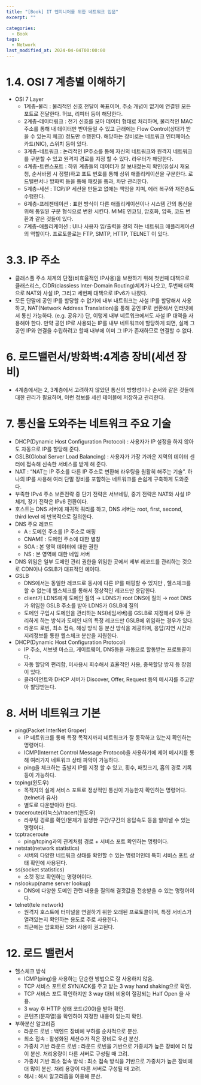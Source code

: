```yaml
---
title: "[Book] IT 엔지니어를 위한 네트워크 입문"
excerpt: ""

categories:
  - Book
tags:
  - Network
last_modified_at: 2024-04-04T00:00:00
---
```



# 1.4. OSI 7 계층별 이해하기

- OSI 7 Layer
    - 1계층-물리 : 물리적인 신호 전달이 목표이며, 주소 개념이 없기에 연결된 모든 포트로 전달한다. 허브, 리피터 등이 해당한다.
    - 2계층-데이터링크 : 전기 신호를 모아 데이터 형태로 처리하며, 물리적인 MAC 주소를 통해 내 데이터만 받아들일 수 있고 근래에는 Flow Control(상대가 받을 수 있는지 체크) 정도만 수행한다. 해당하는 장비로는 네트워크 인터페이스 카드(NIC), 스위치 등이 있다.
    - 3계층-네트워크 : 논리적인 IP주소를 통해 자신의 네트워크와 원격지 네트워크를 구분할 수 있고 원격지 경로를 지정 할 수 있다. 라우터가 해당한다.
    - 4계층-트랜스포트 : 하위 계층들의 데이터가 잘 보내졌는지 확인(유실시 재요청, 순서바뀜 시 정렬)하고 포트 번호를 통해 상위 애플리케이션을 구분한다. 로드밸런서나 방화벽 등을 통해 패킷을 통과, 차단 관리한다.
    - 5계층-세션 : TCP/IP 세션을 만들고 없애는 책임을 지며, 에러 복구와 재전송도 수행한다.
    - 6계층-프레젠테이션 : 표현 방식이 다른 애플리케이션이나 시스템 간의 통신을 위해 통일된 구문 형식으로 변환 시킨다. MIME 인코딩, 암호화, 압축, 코드 변환과 같은 것들이 있다.
    - 7계층-애플리케이션 : UI나 사용자 입/출력을 정의 하는 네트워크 애플리케이션의 역할이다. 프로토콜로는 FTP, SMTP, HTTP, TELNET 이 있다.
    

# 3.3. IP 주소

- 클래스풀 주소 체계의 단점(비효율적인 IP사용)을 보완하기 위해 첫번째 대책으로 클래스리스, CIDR(classiess Inter-Domain Routing)체계가 나오고, 두번째 대책으로 NAT와 사설 IP, 그리고 세번째 대책으로 IPv6가 나왔다.
- 모든 단말에 공인 IP를 할당할 수 없기에 내부 내트워크는 사설 IP를 할당해서 사용하고, NAT(Network Address Translation)을 통해 공인 IP로 변환해서 인터넷에서 통신 가능하다. (e.g. 공유기) 단, 이렇게 내부 네트워크에서도 사설 IP 대역을 사용해야 한다. 만약 공인 IP로 사용되는 IP를 내부 네트워크에 할당하게 되면, 실제 그 공인 IP와 연결을 수립하려고 할때 내부에 이미 그 IP가 존재하므로 연결할 수 없다.

# 6. 로드밸런서/방화벽:4계층 장비(세션 장비)

- 4계층에서는 2, 3계층에서 고려하지 않았던 통신의 방향성이나 순서와 같은 것들에 대한 관리가 필요하며, 이런 정보를 세션 테이블에 저장하고 관리한다.

# 7. 통신을 도와주는 네트워크 주요 기술

- DHCP(Dynamic Host Configuration Protocol) : 사용자가 IP 설정을 하지 않아도 자동으로 IP를 할당해 준다.
- GSLB(Global Server Load Balancing) : 사용자가 가장 가까운 지역의 데이터 센터에 접속해 신속한 서비스를 받게 해 준다.
- NAT : “NAT는 IP 주소를 다른 IP 주소로 변환해 라우팅을 원활히 해주는 기술”. 하나의 IP를 사용해 여러 단말 장비를 포함하는 네트워크를 손쉽게 구축하게 도와준다.
- 부족한 IPv4 주소 보존전략 중 단기 전략은 서브네팅, 중기 전략은 NAT와 사설 IP체계, 장기 전략은 IPv6 전환이다.
- 호스트는 DNS 서버에 재귀적 쿼리를 하고, DNS 서버는 root, first, second, third level 에 반복적으로 질의한다.
- DNS 주요 레코드
    - A : 도메인 주소를 IP 주소로 매핑
    - CNAME : 도메인 주소에 대한 별칭
    - SOA : 본 영역 데이터에 대한 권한
    - NS : 본 영역에 대한 네임 서버
- DNS 위임은 일부 도메인 관리 권한을 위임한 곳에서 세부 레코드를 관리하는 것으로 CDN이나 GSLB가 대표적인 예이다.
- GSLB
    - DNS에서는 동일한 레코드로 동시에 다른 IP를 매핑할 수 있지만 , 헬스체크를 할 수 없는데 헬스체크를 통해서 정상적인 레코드만 응답한다.
    - client가 LDNS에게 도메인 질의 → LDNS가 root DNS에 질의 → root DNS가 위임한 GSLB 주소를 받아 LDNS가 GSLB에 질의
    - 도메인 구입시 도메인을 관리하는 NS(네임서버)를 GSLB로 지정해서 모두 관리하게 하는 방식과 도메인 내의 특정 레코드만 GSLB에 위임하는 경우가 있다.
    - 라운드 로빈, 최소 접속, 해싱 방식 등 분산 방식을 제공하며, 응답/지연 시간과   지리정보를 통한 헬스체크 분산을 지원한다.
- DHCP(Dynamic Host Configuration Protocol)
    - IP 주소, 서브넷 마스크, 게이트웨이, DNS등을 자동으로 할동받는 프로토콜이다.
    - 자동 할당의 편리함, 미사용시 회수해서 효율적인 사용, 중복할당 방지 등 장점이 있다.
    - 클라이언트와 DHCP 서버가 Discover, Offer, Request 등의 메시지를 주고받아 할당받는다.

# 8. 서버 네트워크 기본

- ping(Packet InterNet Groper)
    - IP 네트워크를 통해 특정 목적지까지 네트워크가 잘 동작하고 있는지 확인하는 명령어다.
    - ICMP(Internet Control Message Protocol)을 사용하기에 제어 메시지를 통해 여러가지 네트워크 상태 파악이 가능하다.
    - ping을 체크하는 출발지 IP를 지정 할 수 있고, 횟수, 패킷크기, 홉의 경로 기록 등이 가능하다.
- tcping(윈도우)
    - 목적지의 실제 서비스 포트로 정상적인 통신이 가능한지 확인하는 명령어다.(telnet과 유사)
    - 별도로 다운받아야 한다.
- traceroute(리눅스)/tracert(윈도우)
    - 라우팅 경로를 확인/문제가 발생한 구간/구간의 응답속도 등을 알아낼 수 있는 명령어다.
- tcptraceroute
    - ping/tcping과의 관계처럼 경로 + 서비스 포트 확인하는 명령어다.
- netstat(network statistics)
    - 서버의 다양한 네트워크 상태를 확인할 수 있는 명령어인데 특히 서비스 포트 상태 확인에 사용된다.
- ss(socket statistics)
    - 소켓 정보 확인하는 명령어이다.
- nslookup(name server lookup)
    - DNS에 다양한 도메인 관련 내용을 질의해 결괏값을 전송받을 수 있는 명령어이다.
- telnet(tele network)
    - 원격지 호스트에 터미널을 연결하기 위한 오래된 프로토콜이며, 특정 서비스가 열려있는지 확인하는 용도로 주로 사용한다.
    - 최근에는 암호화된 SSH 사용이 권고된다.
    

# 12. 로드 밸런서

- 헬스체크 방식
    - ICMP(ping)을 사용하는 단순한 방법으로 잘 사용하지 않음.
    - TCP 서비스 포트로 SYN/ACK를 주고 받는 3 way hand shaking으로 확인.
    - TCP 서비스 포트 확인하지만 3 way 대비 비용이 절감되는 Half Open 을 사용.
    - 3 way 후 HTTP 상태 코드(200)을 받아 확인.
    - 콘텐츠(문자열)을 확인하여 지정한 내용이 있는지 확인.
- 부하분산 알고리즘
    - 라운드 로빈 : 백엔드 장비에 부하를 순차적으로 분산.
    - 최소 접속  : 활성화된 세션수가 적은 장비로 우선 분산.
    - 가중치 기반 라운드 로빈 : 라운드 로빈을 기반으로 가중치가 높은 장비에 더 많이 분산. 처리용량이 다른 서버로 구성될 때 고려.
    - 가중치 기반 최소 접속 방식 : 최소 접속 방식을 기반으로 가중치가 높은 장비에 더 많이 분산. 처리 용량이 다른 서버로 구성될 때 고려.
    - 해시 : 해시 알고리즘을 이용해 분산.